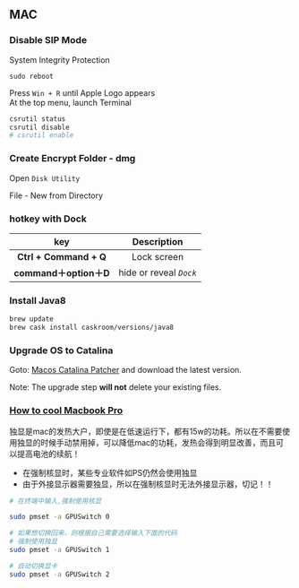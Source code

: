 ## MAC

### Disable SIP Mode
System Integrity Protection

```
sudo reboot
```
Press `Win + R` until Apple Logo appears<br>
At the top menu, launch Terminal

```bash
csrutil status
csrutil disable
# csrutil enable
```

### Create Encrypt Folder - dmg
Open `Disk Utility`

File - New from Directory

### hotkey with Dock
 key | Description
:---: | :---:
**Ctrl + Command + Q** | Lock screen
**command＋option＋D** | hide or reveal *`Dock`*

### Install Java8
```bash
brew update
brew cask install caskroom/versions/java8
```

### Upgrade OS to Catalina
Goto: [Macos Catalina Patcher](http://dosdude1.com/catalina/) and download the latest version.

Note: The upgrade step **will not** delete your existing files.

### [How to cool Macbook Pro](https://www.zhihu.com/question/19837256)

独显是mac的发热大户，即使是在低速运行下，都有15w的功耗。所以在不需要使用独显的时候手动禁用掉，可以降低mac的功耗，发热会得到明显改善，而且可以提高电池的续航！

- 在强制核显时，某些专业软件如PS仍然会使用独显
- 由于外接显示器需要独显，所以在强制核显时无法外接显示器，切记！！

```bash
# 在终端中输入,强制使用核显

sudo pmset -a GPUSwitch 0

# 如果想切换回来，则根据自己需要选择输入下面的代码
# 强制使用独显
sudo pmset -a GPUSwitch 1

# 自动切换显卡
sudo pmset -a GPUSwitch 2
```